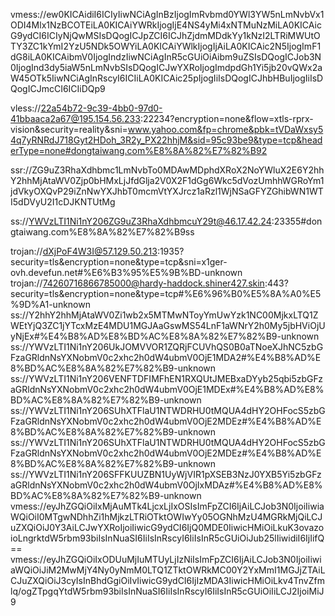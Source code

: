 vmess://ew0KICAidiI6ICIyIiwNCiAgInBzIjogImRvbmd0YWl3YW5nLmNvbVx1ODI4Mlx1NzBCOTEiLA0KICAiYWRkIjogIjE4NS4yMi4xNTMuNzMiLA0KICAicG9ydCI6ICIyNjQwMSIsDQogICJpZCI6ICJhZjdmMDdkYy1kNzI2LTRiMWUtOTY3ZC1kYmI2YzU5NDk5OWYiLA0KICAiYWlkIjogIjAiLA0KICAic2N5IjogImF1dG8iLA0KICAibmV0IjogIndzIiwNCiAgInR5cGUiOiAibm9uZSIsDQogICJob3N0IjogInd3dy5iaW5nLmNvbSIsDQogICJwYXRoIjogImdpdGh1Yi5jb20vQWx2aW45OTk5IiwNCiAgInRscyI6ICIiLA0KICAic25pIjogIiIsDQogICJhbHBuIjogIiIsDQogICJmcCI6ICIiDQp9

vless://22a54b72-9c39-4bb0-97d0-41bbaaca2a67@195.154.56.233:22234?encryption=none&flow=xtls-rprx-vision&security=reality&sni=www.yahoo.com&fp=chrome&pbk=tVDaWxsy54q7yRNRdJ718Gyt2HDoh_3R2y_PX22hhjM&sid=95c93be9&type=tcp&headerType=none#dongtaiwang.com%E8%8A%82%E7%82%B92

ssr://ZG9uZ3RhaXdhbmc1LmNvbTo0MDAwMDphdXRoX2NoYWluX2E6Y2hhY2hhMjAtaWV0Zjp0bHMxLjJfdGlja2V0X2F1dGg6Wkc5dVozUmhhWGRoYm1jdVkyOXQvP29iZnNwYXJhbT0mcmVtYXJrcz1aRzl1WjNSaGFYZGhibWN1WTI5dDVyU2I1cDJKNTUtMg

ss://YWVzLTI1Ni1nY206ZG9uZ3RhaXdhbmcuY29t@46.17.42.24:23355#dongtaiwang.com%E8%8A%82%E7%82%B9ss

trojan://dXjPoF4W3I@57.129.50.213:1935?security=tls&encryption=none&type=tcp&sni=x1ger-ovh.devefun.net#%E6%B3%95%E5%9B%BD-unknown
trojan://74260716866785000@hardy-haddock.shiner427.skin:443?security=tls&encryption=none&type=tcp#%E6%96%B0%E5%8A%A0%E5%9D%A1-unknown
ss://Y2hhY2hhMjAtaWV0Zi1wb2x5MTMwNToyYmUwYzk1NC00MjkxLTQ1ZWEtYjQ3ZC1jYTcxMzE4MDU1MGJAaGswMS54LnF1aWNrY2h0My5jbHViOjUyNjEx#%E4%B8%AD%E8%BD%AC%E8%8A%82%E7%82%B9-unknown
ss://YWVzLTI1Ni1nY206UkJOMVVOR1ZQRjFCUVhQS0B0aTNoeXJhNC5zbGFzaGRldnNsYXNobmV0c2xhc2h0dW4ubmV0OjE1MDA2#%E4%B8%AD%E8%BD%AC%E8%8A%82%E7%82%B9-unknown
ss://YWVzLTI1Ni1nY206VENFTDFIMFhEN1RXQUtJMEBxaDYyb25qbi5zbGFzaGRldnNsYXNobmV0c2xhc2h0dW4ubmV0OjE1MDEx#%E4%B8%AD%E8%BD%AC%E8%8A%82%E7%82%B9-unknown
ss://YWVzLTI1Ni1nY206SUhXTFlaU1NTWDRHU0tMQUA4dHY2OHFocS5zbGFzaGRldnNsYXNobmV0c2xhc2h0dW4ubmV0OjE2MDEz#%E4%B8%AD%E8%BD%AC%E8%8A%82%E7%82%B9-unknown
ss://YWVzLTI1Ni1nY206SUhXTFlaU1NTWDRHU0tMQUA4dHY2OHFocS5zbGFzaGRldnNsYXNobmV0c2xhc2h0dW4ubmV0OjE2MDEz#%E4%B8%AD%E8%BD%AC%E8%8A%82%E7%82%B9-unknown
ss://YWVzLTI1Ni1nY206SFFKUUZBN1UyWjVIR1pXSEB3NzJ0YXB5Yi5zbGFzaGRldnNsYXNobmV0c2xhc2h0dW4ubmV0OjIxMDAz#%E4%B8%AD%E8%BD%AC%E8%8A%82%E7%82%B9-unknown
vmess://eyJhZGQiOiIxMjAuMTk4LjcxLjIxOSIsImFpZCI6IjAiLCJob3N0IjoiIiwiaWQiOiI0MTgwNDhhZi1hMjkzLTRiOTktOWIwYy05OGNhMzU4MGRkMjQiLCJuZXQiOiJ0Y3AiLCJwYXRoIjoiIiwicG9ydCI6IjQ0MDE0IiwicHMiOiLkuK3ovazoioLngrktdW5rbm93biIsInNuaSI6IiIsInRscyI6IiIsInR5cGUiOiJub25lIiwidiI6IjIifQ==
vmess://eyJhZGQiOiIxODUuMjIuMTUyLjIzNiIsImFpZCI6IjAiLCJob3N0IjoiIiwiaWQiOiJiM2MwMjY4Ny0yNmM0LTQ1ZTktOWRkMC00Y2YxMmI1MGJjZTAiLCJuZXQiOiJ3cyIsInBhdGgiOiIvIiwicG9ydCI6IjIzMDA3IiwicHMiOiLkv4TnvZfmlq/ogZTpgqYtdW5rbm93biIsInNuaSI6IiIsInRscyI6IiIsInR5cGUiOiIiLCJ2IjoiMiJ9
